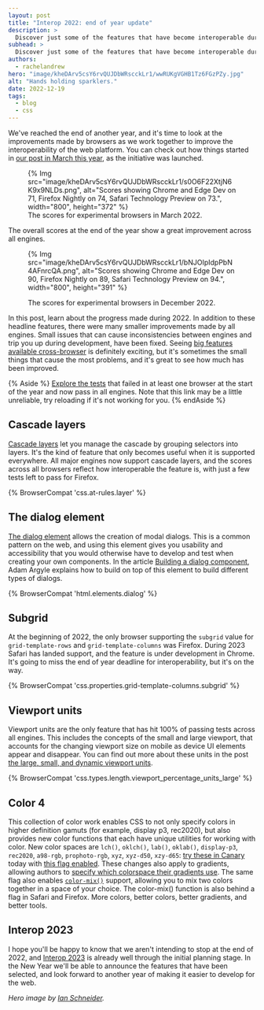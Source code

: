 ```yaml
---
layout: post
title: "Interop 2022: end of year update"
description: >
  Discover just some of the features that have become interoperable during 2022.
subhead: >
  Discover just some of the features that have become interoperable during 2022.
authors:
  - rachelandrew
hero: "image/kheDArv5csY6rvQUJDbWRscckLr1/wwRUKgVGHB1Tz6FGzPZy.jpg"
alt: "Hands holding sparklers."
date: 2022-12-19
tags:
  - blog
  - css
---
```


We've reached the end of another year, and it's time to look at the improvements made by browsers as we work together to improve the interoperability of the web platform. You can check out how things started in [our post in March this year](/interop-2022/), as the initiative was launched.

<figure>
  {% Img src="image/kheDArv5csY6rvQUJDbWRscckLr1/s0O6F22XtjN6K9x9NLDs.png", alt="Scores showing Chrome and Edge Dev on 71, Firefox Nightly on 74, Safari Technology Preview on 73.", width="800", height="372" %}
  <figcaption>The scores for experimental browsers in March 2022.</figcaption>
</figure>

The overall scores at the end of the year show a great improvement across all engines.

<figure>

  {% Img src="image/kheDArv5csY6rvQUJDbWRscckLr1/bNJOIpIdpPbN4AFnrcQA.png", alt="Scores showing Chrome and Edge Dev on 90, Firefox Nightly on 89, Safari Technology Preview on 94.", width="800", height="391" %}
  <figcaption>The scores for experimental browsers in December 2022.</figcaption>
</figure>

In this post, learn about the progress made during 2022. In addition to these headline features, there were many smaller improvements made by all engines. Small issues that can cause inconsistencies between engines and trip you up during development, have been fixed. Seeing [big features available cross-browser](/tags/newly-interoperable/) is definitely exciting, but it's sometimes the small things that cause the most problems, and it's great to see how much has been improved.

{% Aside %}
[Explore the tests](https://wpt.fyi/results/?view=subtest&q=%28label%3Ainterop-2021-aspect-ratio%20or%20label%3Ainterop-2021-flexbox%20or%20label%3Ainterop-2021-grid%20or%20label%3Ainterop-2021-position-sticky%20or%20label%3Ainterop-2021-transforms%20or%20label%3Ainterop-2022-cascade%20or%20label%3Ainterop-2022-color%20or%20label%3Ainterop-2022-contain%20or%20label%3Ainterop-2022-dialog%20or%20label%3Ainterop-2022-forms%20or%20label%3Ainterop-2022-scrolling%20or%20label%3Ainterop-2022-subgrid%20or%20label%3Ainterop-2022-text%20or%20label%3Ainterop-2022-viewport%20or%20label%3Ainterop-2022-webcompat%29%20exists%28status%3A%21pass%29%20seq%28status%3A%21missing%20status%3A%21missing%20status%3A%21missing%20status%3Apass%20status%3Apass%20status%3Apass%29&run_id=5694898400395264&run_id=5671385434161152&run_id=5747379813744640&run_id=4818947338141696&run_id=4882567984054272&run_id=5158468428759040) that failed in at least one browser at the start of the year and now pass in all engines. Note that this link may be a little unreliable, try reloading if it's not working for you.
{% endAside %}

## Cascade layers

[Cascade layers](https://developer.mozilla.org/docs/Learn/CSS/Building_blocks/Cascade_layers) let you manage the cascade by grouping selectors into layers. It's the kind of feature that only becomes useful when it is supported everywhere. All major engines now support cascade layers, and the scores across all browsers reflect how interoperable the feature is, with just a few tests left to pass for Firefox.

{% BrowserCompat 'css.at-rules.layer' %}

## The dialog element

[The dialog element](https://developer.mozilla.org/docs/Web/HTML/Element/dialog) allows the creation of modal dialogs. This is a common pattern on the web, and using this element gives you usability and accessibility that you would otherwise have to develop and test when creating your own components. In the article [Building a dialog component](/building-a-dialog-component/), Adam Argyle explains how to build on top of this element to build different types of dialogs.

{% BrowserCompat 'html.elements.dialog' %}

## Subgrid

At the beginning of 2022, the only browser supporting the `subgrid` value for `grid-template-rows` and `grid-template-columns` was Firefox. During 2023 Safari has landed support, and the feature is under development in Chrome. It's going to miss the end of year deadline for interoperability, but it's on the way.

{% BrowserCompat 'css.properties.grid-template-columns.subgrid' %}

## Viewport units

Viewport units are the only feature that has hit 100% of passing tests across all engines. This includes the concepts of the small and large viewport, that accounts for the changing viewport size on mobile as device UI elements appear and disappear. You can find out more about these units in the post [the large, small, and dynamic viewport units](/viewport-units/).

{% BrowserCompat 'css.types.length.viewport_percentage_units_large' %}

## Color 4

This collection of color work enables CSS to not only specify colors in higher definition gamuts (for example, display p3, rec2020), but also provides new color functions that each have unique utilities for working with color. New color spaces are `lch()`, `oklch()`, `lab()`, `oklab()`, `display-p3`, `rec2020`, `a98-rgb`, `prophoto-rgb`, `xyz`, `xyz-d50`, `xzy-d65`: [try these in Canary](https://codepen.io/argyleink/pen/RwyOyeq) today with [this flag enabled](chrome://flags/#enable-experimental-web-platform-features). These changes also apply to gradients, allowing authors to [specify which colorspace their gradients use](https://codepen.io/argyleink/pen/OJObWEW). The same flag also enables [`color-mix()`](https://codepen.io/argyleink/pen/YzLMaor) support, allowing you to mix two colors together in a space of your choice. The color-mix() function is also behind a flag in Safari and Firefox. More colors, better colors, better gradients, and better tools.

## Interop 2023

I hope you'll be happy to know that we aren't intending to stop at the end of 2022, and [Interop 2023](/submit-your-proposals-for-interop-2023/) is already well through the initial planning stage. In the New Year we'll be able to announce the features that have been selected, and look forward to another year of making it easier to develop for the web.

_Hero image by [Ian Schneider](https://unsplash.com/fr/@goian?utm_source=unsplash&utm_medium=referral&utm_content=creditCopyText)._
